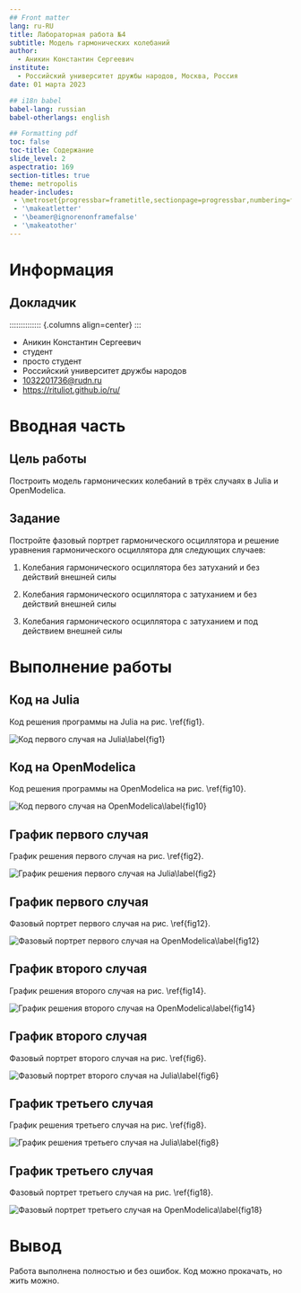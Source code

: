 ```yaml
---
## Front matter
lang: ru-RU
title: Лабораторная работа №4
subtitle: Модель гармонических колебаний
author:
  - Аникин Константин Сергеевич
institute:
  - Российский университет дружбы народов, Москва, Россия
date: 01 марта 2023

## i18n babel
babel-lang: russian
babel-otherlangs: english

## Formatting pdf
toc: false
toc-title: Содержание
slide_level: 2
aspectratio: 169
section-titles: true
theme: metropolis
header-includes:
 - \metroset{progressbar=frametitle,sectionpage=progressbar,numbering=fraction}
 - '\makeatletter'
 - '\beamer@ignorenonframefalse'
 - '\makeatother'
---
```


# Информация

## Докладчик

:::::::::::::: {.columns align=center}
::: 

  * Аникин Константин Сергеевич
  * студент
  * просто студент
  * Российский университет дружбы народов
  * [1032201736@rudn.ru](mailto:1032201736@rudn.ru)
  * <https://rituliot.github.io/ru/>

# Вводная часть

## Цель работы

Построить модель гармонических колебаний в трёх случаях в Julia и OpenModelica.

## Задание

Постройте фазовый портрет гармонического осциллятора и решение уравнения
гармонического осциллятора для следующих случаев:

1. Колебания гармонического осциллятора без затуханий и без действий внешней
силы

2. Колебания гармонического осциллятора c затуханием и без действий внешней
силы

3. Колебания гармонического осциллятора c затуханием и под действием внешней
силы

# Выполнение работы

## Код на Julia

Код решения программы на Julia на рис. \ref{fig1}.

![Код первого случая на Julia\label{fig1}](image/1.png)

## Код на OpenModelica

Код решения программы на OpenModelica на рис. \ref{fig10}.

![Код первого случая на OpenModelica\label{fig10}](image/10.png)

## График первого случая

График решения первого случая на рис. \ref{fig2}.

![График решения первого случая на Julia\label{fig2}](image/2.png)

## График первого случая

Фазовый портрет первого случая на рис. \ref{fig12}.

![Фазовый портрет первого случая на OpenModelica\label{fig12}](image/12.png)

## График второго случая

График решения второго случая на рис. \ref{fig14}.

![График решения второго случая на OpenModelica\label{fig14}](image/14.png)

## График второго случая

Фазовый портрет второго случая на рис. \ref{fig6}.

![Фазовый портрет второго случая на Julia\label{fig6}](image/6.png)

## График третьего случая

График решения третьего случая на рис. \ref{fig8}.

![График решения третьего случая на Julia\label{fig8}](image/8.png)

## График третьего случая

Фазовый портрет третьего случая на рис. \ref{fig18}.

![Фазовый портрет третьего случая на OpenModelica\label{fig18}](image/18.png)

# Вывод

Работа выполнена полностью и без ошибок. Код можно прокачать, но жить можно.
